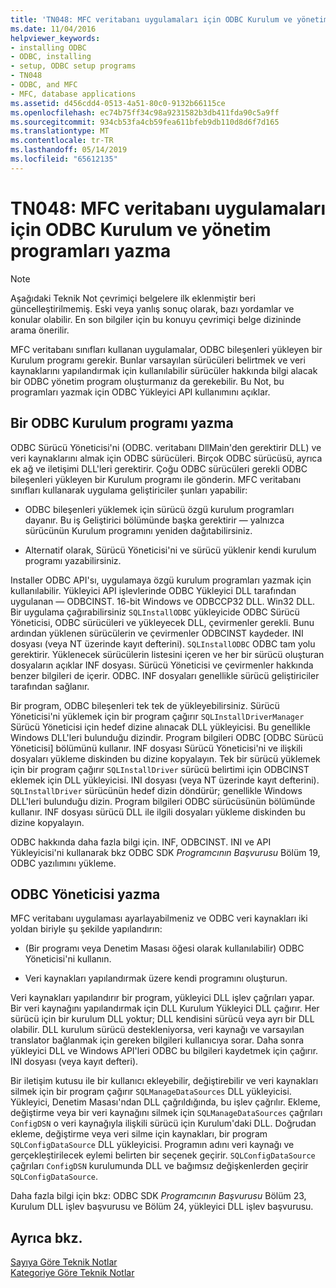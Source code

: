 ```yaml
---
title: 'TN048: MFC veritabanı uygulamaları için ODBC Kurulum ve yönetim programları yazma'
ms.date: 11/04/2016
helpviewer_keywords:
- installing ODBC
- ODBC, installing
- setup, ODBC setup programs
- TN048
- ODBC, and MFC
- MFC, database applications
ms.assetid: d456cdd4-0513-4a51-80c0-9132b66115ce
ms.openlocfilehash: ec74b75ff34c98a9231582b3db411fda90c5a9ff
ms.sourcegitcommit: 934cb53fa4cb59fea611bfeb9db110d8d6f7d165
ms.translationtype: MT
ms.contentlocale: tr-TR
ms.lasthandoff: 05/14/2019
ms.locfileid: "65612135"
---
```

# <a name="tn048-writing-odbc-setup-and-administration-programs-for-mfc-database-applications"></a>TN048: MFC veritabanı uygulamaları için ODBC Kurulum ve yönetim programları yazma

> [!NOTE]
>  Aşağıdaki Teknik Not çevrimiçi belgelere ilk eklenmiştir beri güncelleştirilmemiş. Eski veya yanlış sonuç olarak, bazı yordamlar ve konular olabilir. En son bilgiler için bu konuyu çevrimiçi belge dizininde arama önerilir.

MFC veritabanı sınıfları kullanan uygulamalar, ODBC bileşenleri yükleyen bir Kurulum programı gerekir. Bunlar varsayılan sürücüleri belirtmek ve veri kaynaklarını yapılandırmak için kullanılabilir sürücüler hakkında bilgi alacak bir ODBC yönetim program oluşturmanız da gerekebilir. Bu Not, bu programları yazmak için ODBC Yükleyici API kullanımını açıklar.

##  <a name="_mfcnotes_writing_an_odbc_setup_program"></a> Bir ODBC Kurulum programı yazma

ODBC Sürücü Yöneticisi'ni (ODBC. veritabanı DllMain'den gerektirir DLL) ve veri kaynaklarını almak için ODBC sürücüleri. Birçok ODBC sürücüsü, ayrıca ek ağ ve iletişimi DLL'leri gerektirir. Çoğu ODBC sürücüleri gerekli ODBC bileşenleri yükleyen bir Kurulum programı ile gönderin. MFC veritabanı sınıfları kullanarak uygulama geliştiriciler şunları yapabilir:

- ODBC bileşenleri yüklemek için sürücü özgü kurulum programları dayanır. Bu iş Geliştirici bölümünde başka gerektirir — yalnızca sürücünün Kurulum programını yeniden dağıtabilirsiniz.

- Alternatif olarak, Sürücü Yöneticisi'ni ve sürücü yüklenir kendi kurulum programı yazabilirsiniz.

Installer ODBC API'sı, uygulamaya özgü kurulum programları yazmak için kullanılabilir. Yükleyici API işlevlerinde ODBC Yükleyici DLL tarafından uygulanan — ODBCINST. 16-bit Windows ve ODBCCP32 DLL. Win32 DLL. Bir uygulama çağırabilirsiniz `SQLInstallODBC` yükleyicide ODBC Sürücü Yöneticisi, ODBC sürücüleri ve yükleyecek DLL, çevirmenler gerekli. Bunu ardından yüklenen sürücülerin ve çevirmenler ODBCINST kaydeder. INI dosyası (veya NT üzerinde kayıt defterini). `SQLInstallODBC` ODBC tam yolu gerektirir. Yüklenecek sürücülerin listesini içeren ve her bir sürücü oluşturan dosyaların açıklar INF dosyası. Sürücü Yöneticisi ve çevirmenler hakkında benzer bilgileri de içerir. ODBC. INF dosyaları genellikle sürücü geliştiriciler tarafından sağlanır.

Bir program, ODBC bileşenleri tek tek de yükleyebilirsiniz. Sürücü Yöneticisi'ni yüklemek için bir program çağırır `SQLInstallDriverManager` Sürücü Yöneticisi için hedef dizine alınacak DLL yükleyicisi. Bu genellikle Windows DLL'leri bulunduğu dizindir. Program bilgileri ODBC [ODBC Sürücü Yöneticisi] bölümünü kullanır. INF dosyası Sürücü Yöneticisi'ni ve ilişkili dosyaları yükleme diskinden bu dizine kopyalayın. Tek bir sürücü yüklemek için bir program çağırır `SQLInstallDriver` sürücü belirtimi için ODBCINST eklemek için DLL yükleyicisi. INI dosyası (veya NT üzerinde kayıt defterini). `SQLInstallDriver` sürücünün hedef dizin döndürür; genellikle Windows DLL'leri bulunduğu dizin. Program bilgileri ODBC sürücüsünün bölümünde kullanır. INF dosyası sürücü DLL ile ilgili dosyaları yükleme diskinden bu dizine kopyalayın.

ODBC hakkında daha fazla bilgi için. INF, ODBCINST. INI ve API Yükleyicisi'ni kullanarak bkz ODBC SDK *Programcının Başvurusu* Bölüm 19, ODBC yazılımını yükleme.

##  <a name="_mfcnotes_writing_an_odbc_administrator"></a> ODBC Yöneticisi yazma

MFC veritabanı uygulaması ayarlayabilmeniz ve ODBC veri kaynakları iki yoldan biriyle şu şekilde yapılandırın:

- (Bir programı veya Denetim Masası öğesi olarak kullanılabilir) ODBC Yöneticisi'ni kullanın.

- Veri kaynakları yapılandırmak üzere kendi programını oluşturun.

Veri kaynakları yapılandırır bir program, yükleyici DLL işlev çağrıları yapar. Bir veri kaynağını yapılandırmak için DLL Kurulum Yükleyici DLL çağırır. Her sürücü için bir kurulum DLL yoktur; DLL kendisini sürücü veya ayrı bir DLL olabilir. DLL kurulum sürücü destekleniyorsa, veri kaynağı ve varsayılan translator bağlanmak için gereken bilgileri kullanıcıya sorar. Daha sonra yükleyici DLL ve Windows API'leri ODBC bu bilgileri kaydetmek için çağırır. INI dosyası (veya kayıt defteri).

Bir iletişim kutusu ile bir kullanıcı ekleyebilir, değiştirebilir ve veri kaynakları silmek için bir program çağırır `SQLManageDataSources` DLL yükleyicisi. Yükleyici, Denetim Masası'ndan DLL çağrıldığında, bu işlev çağrılır. Ekleme, değiştirme veya bir veri kaynağını silmek için `SQLManageDataSources` çağrıları `ConfigDSN` o veri kaynağıyla ilişkili sürücü için Kurulum'daki DLL. Doğrudan ekleme, değiştirme veya veri silme için kaynakları, bir program `SQLConfigDataSource` DLL yükleyicisi. Programın adını veri kaynağı ve gerçekleştirilecek eylemi belirten bir seçenek geçirir. `SQLConfigDataSource` çağrıları `ConfigDSN` kurulumunda DLL ve bağımsız değişkenlerden geçirir `SQLConfigDataSource`.

Daha fazla bilgi için bkz: ODBC SDK *Programcının Başvurusu* Bölüm 23, Kurulum DLL işlev başvurusu ve Bölüm 24, yükleyici DLL işlev başvurusu.

## <a name="see-also"></a>Ayrıca bkz.

[Sayıya Göre Teknik Notlar](../mfc/technical-notes-by-number.md)<br/>
[Kategoriye Göre Teknik Notlar](../mfc/technical-notes-by-category.md)
